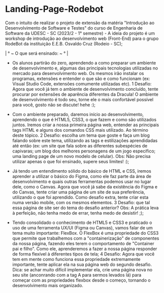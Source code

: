 # Landing-Page-Rodebot
Com o intuito de realizar o projeto de extensão da matéria "Introdução ao Desenvolvimento de Software e Testes" do curso de Engenharia de Software da UDESC - SC (2023/2 - 1° semestre) - A ideia do projeto é um workshop de introdução ao desenvolvimento web (Front-End) para o grupo RodeBot da instituição E.E.B. Osvaldo Cruz (Rodeio - SC);

| ° ~ O que será ensinado: ~ ° |

- Os alunos partirão do zero, aprendendo a como preparar um ambiente de desenvolvimento e, algumas das principais tecnologias utilizadas no mercado para desenvolvimento web. 
Os mesmos irão instalar os programas, extensões e entender o que são e como funcionam (ex: Visual Studio Code, extensões comumente utilizadas etc).
1 Desafio: Agora que você já tem o ambiente de desenvolvimento concluído, tente procurar por extensões de aparência diferentes da Dracula! O ambiente de desenvolvimento é todo seu, torne ele o mais confortável possível para você, gosto não se discute! hehe :);

- Com o ambiente preparado, daremos início ao desenvolvimento, aprendendo o que é HTML5, CSS3, o que fazem e como são utilizados juntos.
Iremos criar a nossa primeira página web, entender as principais tags HTML e alguns dos comandos CSS mais utilizado. Ao término deste tópico.
2 Desafio: escolha um tema que goste e faça um blog falando sobre este tema, utilizando as tags e estilizações aprendidadas até então (ex: um site que fala sobre as diferentes subespécies de capivaras; um blog dos melhores personagens de um jogo específico; uma landing page de um novo modelo de celular). Obs: Não precisa utilizar apenas o que foi ensinado, supere seus limites! :);

- Já tendo um entendimento sólido do básico de HTML e CSS, iremos aprender a utilizar o básico do Figma,
como ele faz parte da área de desenvolvimento e quais outras ferramentas podemos usar no lugar dele, como o Canvas. Agora que você já sabe da existência do Figma e do Canvas, tente criar uma página de um site de sua preferência, utilizando o que foi aprendido. Como desafio extra, tente criar esta numa versão mobile, com os mesmos elementos.
3 Desafio: que tal essa página de site ser do tema do desafio anterior? Obs: A prática leva à perfeição, não tenha medo de errar, tenha medo de desistir! ;);

- Tendo consolidado o conhecimento de HTML5 e CSS3 e praticado o uso de uma ferramenta UX/UI (Figma ou Canvas), vamos falar de um tema muito importante: FlexBox. O FlexBox é uma propriedade do CSS3 que permite que trabalhemos com a "containerização" de componentes da nossa página, fazendo eles terem o comportamento de "Container pai e filho". Como ele, aprenderemos a fazer a nossa página responder de forma flexível à diferentes tipos de tela;
4 Desafio: Agora que você tem em mente como funciona essa propriedade extremamente importante, tente aplicar ela na sua página web do segundo desafio. Dica: se achar muito difícil implementar ela, crie uma página nova no seu site (anconrando com a tag A para sermos levados lá) para começar com as propriedades flexbox desde o começo, tornando o desenvolvimento mais organizado.

